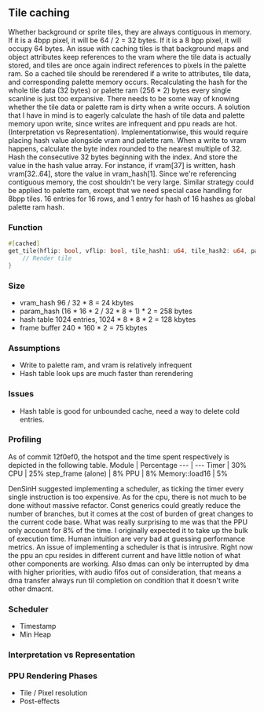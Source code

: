 ## Tile caching
Whether background or sprite tiles, they are always contiguous in memory. If it is a 4bpp pixel, it will be 64 / 2 = 32 bytes. If it is a 8 bpp pixel, it will occupy 64 bytes. An issue with caching tiles is that background maps and object attributes keep references to the vram where the tile data is actually stored, and tiles are once again indirect references to pixels in the palette ram. So a cached tile should be rerendered if a write to attributes, tile data, and corresponding palette memory occurs. Recalculating the hash for the whole tile data (32 bytes) or palette ram (256 * 2) bytes every single scanline is just too expansive. There needs to be some way of knowing whether the tile data or palette ram is dirty when a write occurs. A solution that I have in mind is to eagerly calculate the hash of tile data and palette memory upon write, since writes are infrequent and ppu reads are hot. (Interpretation vs Representation). Implementationwise, this would require placing hash value alongside vram and palette ram. When a write to vram happens, calculate the byte index rounded to the nearest multiple of 32. Hash the consecutive 32 bytes beginning with the index. And store the value in the hash value array. For instance, if vram[37] is written, hash vram[32..64], store the value in vram_hash[1]. Since we're referencing contiguous memory, the cost shouldn't be very large. Similar strategy could be applied to palette ram, except that we need special case handling for 8bpp tiles. 16 entries for 16 rows, and 1 entry for hash of 16 hashes as global palette ram hash.

### Function
```Rust
#[cached]
get_tile(hflip: bool, vflip: bool, tile_hash1: u64, tile_hash2: u64, palette: u64) -> &[u16; 8 * 8] {
    // Render tile
}
```

### Size
- vram_hash 96 / 32 * 8 = 24 kbytes
- param_hash (16 * 16 * 2 / 32 * 8 + 1) * 2 = 258 bytes
- hash table 1024 entries, 1024 * 8 * 8 * 2 = 128 kbytes
- frame buffer 240 * 160 * 2 = 75 kbytes

### Assumptions
- Write to palette ram, and vram is relatively infrequent
- Hash table look ups are much faster than rerendering

### Issues
- Hash table is good for unbounded cache, need a way to delete cold entries.

### Profiling
As of commit 12f0ef0, the hotspot and the time spent respectively is depicted in the following table.
Module | Percentage
--- | ---
Timer | 30%
CPU | 25%
step_frame (alone) | 8%
PPU | 8%
Memory::load16 | 5%

DenSinH suggested implementing a scheduler, as ticking the timer every single instruction is too expensive. As for the cpu, there is not much to be done without massive refactor. Const generics could greatly reduce the number of branches, but it comes at the cost of burden of great changes to the current code base. What was really surprising to me was that the PPU only account for 8% of the time. I originally expected it to take up the bulk of execution time. Human intuition are very bad at guessing performance metrics. An issue of implementing a scheduler is that is intrusive. Right now the ppu an cpu resides in different current and have little notion of what other components are working. Also dmas can only be interrupted by dma with higher priorities, with audio fifos out of consideration, that means a dma transfer always run til completion on condition that it doesn't write other dmacnt.

### Scheduler
- Timestamp
- Min Heap

### Interpretation vs Representation

### PPU Rendering Phases
- Tile / Pixel resolution
- Post-effects
